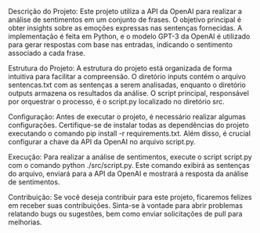 Descrição do Projeto:
Este projeto utiliza a API da OpenAI para realizar a análise de sentimentos em um conjunto de frases. O objetivo principal é obter insights sobre as emoções expressas nas sentenças fornecidas. A implementação é feita em Python, e o modelo GPT-3 da OpenAI é utilizado para gerar respostas com base nas entradas, indicando o sentimento associado a cada frase.

Estrutura do Projeto:
A estrutura do projeto está organizada de forma intuitiva para facilitar a compreensão. O diretório inputs contém o arquivo sentencas.txt com as sentenças a serem analisadas, enquanto o diretório outputs armazena os resultados da análise. O script principal, responsável por orquestrar o processo, é o script.py localizado no diretório src.

Configuração:
Antes de executar o projeto, é necessário realizar algumas configurações. Certifique-se de instalar todas as dependências do projeto executando o comando pip install -r requirements.txt. Além disso, é crucial configurar a chave da API da OpenAI no arquivo script.py.

Execução:
Para realizar a análise de sentimentos, execute o script script.py com o comando python ./src/script.py. Este comando exibirá as sentenças do arquivo, enviará para a API da OpenAI e mostrará a resposta da análise de sentimentos.

Contribuição:
Se você deseja contribuir para este projeto, ficaremos felizes em receber suas contribuições. Sinta-se à vontade para abrir problemas relatando bugs ou sugestões, bem como enviar solicitações de pull para melhorias.
